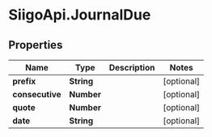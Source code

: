 # SiigoApi.JournalDue

## Properties

Name | Type | Description | Notes
------------ | ------------- | ------------- | -------------
**prefix** | **String** |  | [optional] 
**consecutive** | **Number** |  | [optional] 
**quote** | **Number** |  | [optional] 
**date** | **String** |  | [optional] 



